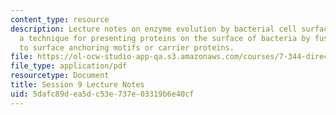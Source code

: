 ```yaml
---
content_type: resource
description: Lecture notes on enzyme evolution by bacterial cell surface display,
  a technique for presenting proteins on the surface of bacteria by fusing the proteins
  to surface anchoring motifs or carrier proteins.
file: https://ol-ocw-studio-app-qa.s3.amazonaws.com/courses/7-344-directed-evolution-engineering-biocatalysts-spring-2008/5dafc89dea5dc53e737e03319b6e40cf_ses9_ln.pdf
file_type: application/pdf
resourcetype: Document
title: Session 9 Lecture Notes
uid: 5dafc89d-ea5d-c53e-737e-03319b6e40cf
---
```

